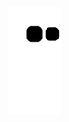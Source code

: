 ![Snake animation](https://github.com/camilajullyane/camilajullyane/blob/output/github-contribution-grid-snake.svg)
